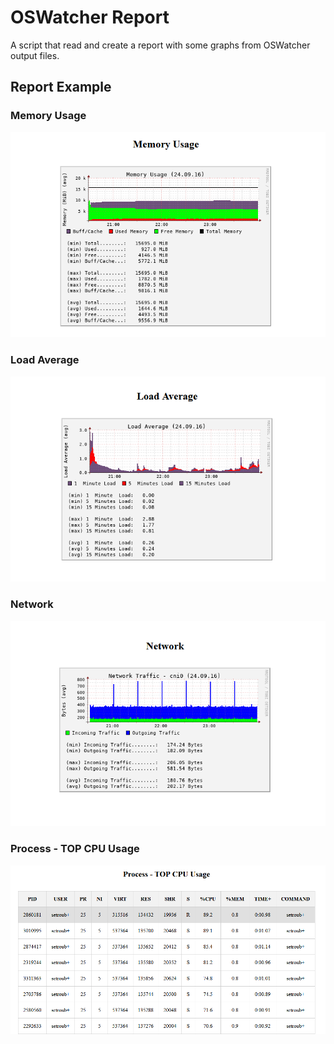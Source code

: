 # OSWatcher Report

A script that read and create a report with some graphs from OSWatcher output files.

## Report Example

### Memory Usage

![Memory Usage](/img/example-memory-usage-1.png)

### Load Average

![Load Average](/img/example-load-average-1.png)

### Network

![Network](/img/example-network-1.png)

###  Process - TOP CPU Usage

![Network](/img/example-top-cpu-process-1.png)